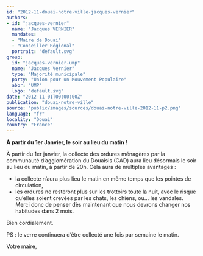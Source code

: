 ```yaml
---
id: "2012-11-douai-notre-ville-jacques-vernier"
authors:
- id: "jacques-vernier"
  name: "Jacques VERNIER"
  mandates: 
  - "Maire de Douai"
  - "Conseiller Régional"
  portrait: "default.svg"
group:
  id: "jacques-vernier-ump"
  name: "Jacques Vernier"
  type: "Majorité municipale"
  party: "Union pour un Mouvement Populaire"
  abbr: "UMP"
  logo: "default.svg"
date: "2012-11-01T00:00:00Z"
publication: "douai-notre-ville"
source: "public/images/sources/douai-notre-ville-2012-11-p2.png"
language: "fr"
locality: "Douai"
country: "France"
---
```


**À partir du 1er Janvier, le soir au lieu du matin !**

À partir du 1er janvier, la collecte des ordures ménagères par la communauté d’agglomération du Douaisis (CAD) aura lieu désormais le soir au lieu du matin, à partir de 20h. Cela aura de multiples avantages :
- la collecte n’aura plus lieu le matin en même temps que les pointes de circulation,
- les ordures ne resteront plus sur les trottoirs toute la nuit, avec le risque qu’elles soient crevées par les chats, les chiens, ou... les vandales. Merci donc de penser dès maintenant que nous devrons changer nos habitudes dans 2 mois.

Bien cordialement.

PS : le verre continuera d’être collecté une fois par semaine le matin.

Votre maire,
